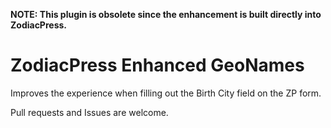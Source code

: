**NOTE: This plugin is obsolete since the enhancement is built directly into ZodiacPress.**

ZodiacPress Enhanced GeoNames
=============================


Improves the experience when filling out the Birth City field on the ZP form.

Pull requests and Issues are welcome.
